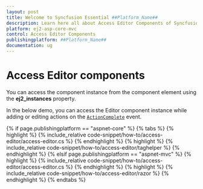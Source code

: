 ```yaml
---
layout: post
title: Welcome to Syncfusion Essential ##Platform_Name##
description: Learn here all about Access Editor Components of Syncfusion Essential ##Platform_Name## widgets based on HTML5 and jQuery.
platform: ej2-asp-core-mvc
control: Access Editor Components
publishingplatform: ##Platform_Name##
documentation: ug
---
```



# Access Editor components

You can access the component instance from the component element using the **ej2_instances** property.

In the below demo, you can access the Editor component instance while adding or editing actions on the [`ActionComplete`](https://help.syncfusion.com/cr/aspnetcore-js2/Syncfusion.EJ2.Grids.Grid.html#Syncfusion_EJ2_Grids_Grid_ActionComplete) event.

{% if page.publishingplatform == "aspnet-core" %}
{% tabs %}
{% highlight %}
{% include_relative code-snippet/how-to/access-editor/access-editor.cs %}
{% endhighlight %}
{% highlight %}
{% include_relative code-snippet/how-to/access-editor/taghelper %}
{% endhighlight %}
{% elsif page.publishingplatform == "aspnet-mvc" %}
{% highlight %} {% include_relative code-snippet/how-to/access-editor/access-editor.cs %}
{% endhighlight %}
{% highlight %}
{% include_relative code-snippet/how-to/access-editor/razor %}
{% endhighlight %}
{% endtabs %}

